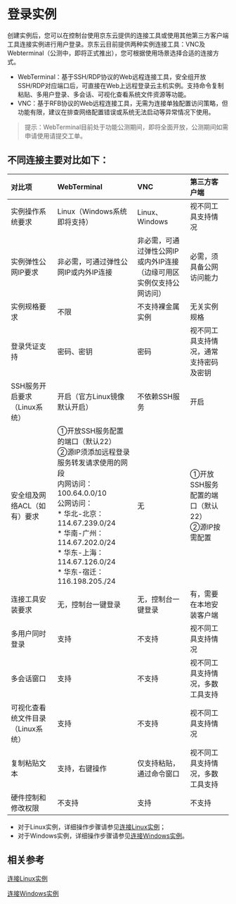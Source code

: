 # 登录实例

创建实例后，您可以在控制台使用京东云提供的连接工具或使用其他第三方客户端工具连接实例进行用户登录。京东云目前提供两种实例连接工具：VNC及Webterminal（公测中，即将正式推出），您可根据使用场景选择合适的连接方式。
* WebTerminal：基于SSH/RDP协议的Web远程连接工具，安全组开放SSH/RDP对应端口后，可直接在Web上远程登录云主机实例。支持命令复制粘贴、多用户登录、多会话、可视化查看系统文件资源等功能。
* VNC：基于RFB协议的Web远程连接工具，无需为连接单独配置访问策略，但功能有限，建议在排查网络配置错误或系统无法启动等异常情况下使用。
> 提示：WebTerminal目前处于功能公测期间，即将全面开放，公测期间如需申请使用请提交工单。

## 不同连接主要对比如下：
| 对比项               | WebTerminal          | VNC          | 第三方客户端
| :------------------- | :------------------- |:---------------|:---------------|
| 实例操作系统要求  | Linux（Windows系统即将支持） | Linux、Windows | 视不同工具支持情况
| 实例弹性公网IP要求   | 非必需，可通过弹性公网IP或内外IP连接  | 非必需，可通过弹性公网IP或内外IP连接<br>（边缘可用区实例仅支持公网访问）    |必需，须具备公网访问能力
| 实例规格要求 | 不限| 不支持裸金属实例 | 无关实例规格 
| 登录凭证支持 | 密码、密钥| 密码 | 视不同工具支持情况，通常支持密码及密钥
| SSH服务开启要求（Linux系统）   | 开启（官方Linux镜像默认开启）     |  不依赖SSH服务       | 开启
| 安全组及网络ACL（如有）要求| ①开放SSH服务配置的端口（默认22）<br>②源IP须添加远程登录服务转发请求使用的网段<br>内网访问：100.64.0.0/10<br>公网访问：<br>* 华北-北京：114.67.239.0/24<br>* 华南-广州：114.67.202.0/24<br>* 华东-上海：114.67.126.0/24<br>* 华东-宿迁：116.198.205./24  | 无|①开放SSH服务配置的端口（默认22）<br>②源IP按需配置
| 连接工具安装要求       | 无，控制台一键登录  |无，控制台一键登录   | 有，需要在本地安装客户端
| 多用户同时登录 |  支持  | 不支持  |视不同工具支持情况
| 多会话窗口 | 支持 |不支持 |视不同工具支持情况，多数工具支持
| 可视化查看统文件目录（Linux系统） | 支持  | 不支持 |视不同工具支持情况
| 复制粘贴文本 | 支持，右键操作  | 仅支持粘贴，通过命令窗口|  视不同工具支持情况，多数工具支持
| 硬件控制和修改权限| 不支持|支持|不支持

* 对于Linux实例，详细操作步骤请参见[连接Linux实例](http://docs.jdcloud.com/cn/virtual-machines/connect-to-linux-instance)；
* 对于Windows实例，详细操作步骤请参见[连接Windows实例](http://docs.jdcloud.com/cn/virtual-machines/connect-to-windows-instance)。

## 相关参考

[连接Linux实例](http://docs.jdcloud.com/cn/virtual-machines/connect-to-linux-instance)

[连接Windows实例](http://docs.jdcloud.com/cn/virtual-machines/connect-to-windows-instance)
